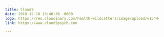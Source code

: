```yaml
---
title: Cloud9
date: 2018-12-10 13:46:36 -0600
logo: https://res.cloudinary.com/health-wildcatters/image/upload/v1544471403/image.png
link: https://www.cloud9psych.com

---
```

